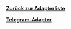[**Zurück zur Adapterliste**](/adapterref/adapterliste.md)

[**Telegram-Adapter**](/adapterref/docs/iobroker.telegram/de/README.md)